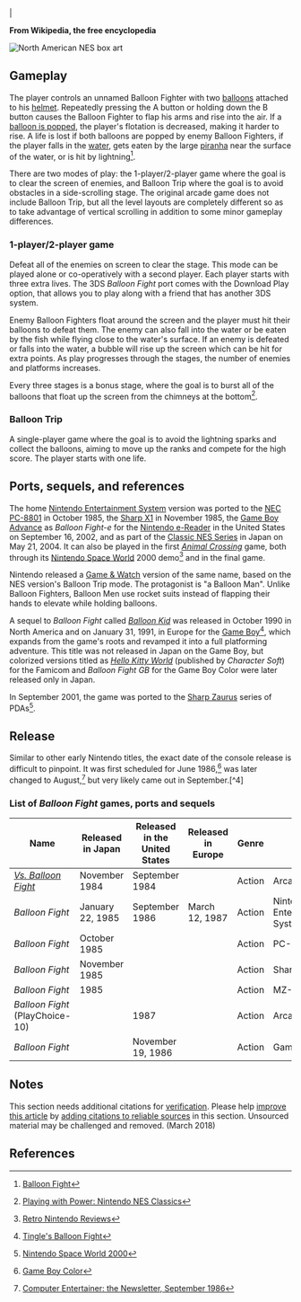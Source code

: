 |


**From Wikipedia, the free encyclopedia**

![North American NES box art](https://upload.wikimedia.org/wikipedia/en/a/a8/BalloonFightnesboxart.jpg)

## Gameplay

The player controls an unnamed Balloon Fighter with two [balloons](https://en.wikipedia.org/wiki/Balloon) attached to his [helmet](https://en.wikipedia.org/wiki/Helmet). Repeatedly pressing the A button or holding down the B button causes the Balloon Fighter to flap his arms and rise into the air. If a [balloon is popped](https://en.wikipedia.org/wiki/Balloon_popping), the player's flotation is decreased, making it harder to rise. A life is lost if both balloons are popped by enemy Balloon Fighters, if the player falls in the [water](https://en.wikipedia.org/wiki/Water), gets eaten by the large [piranha](https://en.wikipedia.org/wiki/Piranha) near the surface of the water, or is hit by lightning[^16].

There are two modes of play: the 1-player/2-player game where the goal is to clear the screen of enemies, and Balloon Trip where the goal is to avoid obstacles in a side-scrolling stage. The original arcade game does not include Balloon Trip, but all the level layouts are completely different so as to take advantage of vertical scrolling in addition to some minor gameplay differences.

### 1-player/2-player game

Defeat all of the enemies on screen to clear the stage. This mode can be played alone or co-operatively with a second player. Each player starts with three extra lives. The 3DS *Balloon Fight* port comes with the Download Play option, that allows you to play along with a friend that has another 3DS system.

Enemy Balloon Fighters float around the screen and the player must hit their balloons to defeat them. The enemy can also fall into the water or be eaten by the fish while flying close to the water's surface. If an enemy is defeated or falls into the water, a bubble will rise up the screen which can be hit for extra points. As play progresses through the stages, the number of enemies and platforms increases.

Every three stages is a bonus stage, where the goal is to burst all of the balloons that float up the screen from the chimneys at the bottom[^17].

### Balloon Trip

A single-player game where the goal is to avoid the lightning sparks and collect the balloons, aiming to move up the ranks and compete for the high score. The player starts with one life.

## Ports, sequels, and references

The home [Nintendo Entertainment System](https://en.wikipedia.org/wiki/Nintendo_Entertainment_System) version was ported to the [NEC PC-8801](https://en.wikipedia.org/wiki/NEC_PC-8801) in October 1985, the [Sharp X1](https://en.wikipedia.org/wiki/Sharp_X1) in November 1985, the [Game Boy Advance](https://en.wikipedia.org/wiki/Game_Boy_Advance) as *Balloon Fight-e* for the [Nintendo e-Reader](https://en.wikipedia.org/wiki/Nintendo_e-Reader) in the United States on September 16, 2002, and as part of the [Classic NES Series](https://en.wikipedia.org/wiki/Classic_NES_Series) in Japan on May 21, 2004. It can also be played in the first *[Animal Crossing](https://en.wikipedia.org/wiki/Animal_Crossing_(video_game))* game, both through its [Nintendo Space World](https://en.wikipedia.org/wiki/Nintendo_Space_World) 2000 demo[^18] and in the final game.

Nintendo released a [Game & Watch](https://en.wikipedia.org/wiki/Game_%26_Watch) version of the same name, based on the NES version's Balloon Trip mode. The protagonist is "a Balloon Man". Unlike Balloon Fighters, Balloon Men use rocket suits instead of flapping their hands to elevate while holding balloons.

A sequel to *Balloon Fight* called *[Balloon Kid](https://en.wikipedia.org/wiki/Balloon_Kid)* was released in October 1990 in North America and on January 31, 1991, in Europe for the [Game Boy](https://en.wikipedia.org/wiki/Game_Boy)[^19], which expands from the game's roots and revamped it into a full platforming adventure. This title was not released in Japan on the Game Boy, but colorized versions titled as *[Hello Kitty World](https://en.wikipedia.org/wiki/Hello_Kitty_World)* (published by *Character Soft*) for the Famicom and *Balloon Fight GB* for the Game Boy Color were later released only in Japan.

In September 2001, the game was ported to the [Sharp Zaurus](https://en.wikipedia.org/wiki/Sharp_Zaurus) series of PDAs[^20].

## Release

Similar to other early Nintendo titles, the exact date of the console release is difficult to pinpoint. It was first scheduled for June 1986,[^29] was later changed to August,[^30] but very likely came out in September.[^4]

### List of *Balloon Fight* games, ports and sequels

| Name                                                                 | Released in Japan      | Released in the United States | Released in Europe       | Genre   | System                                    |
|----------------------------------------------------------------------|------------------------|-------------------------------|-------------------------|---------|-------------------------------------------|
| *[Vs. Balloon Fight](https://en.wikipedia.org/wiki/Nintendo_Vs._Series)* | November 1984          | September 1984               |                         | Action  | Arcade                                    |
| *Balloon Fight*                                                    | January 22, 1985      | September 1986               | March 12, 1987        | Action  | Nintendo Entertainment System/Famicom     |
| *Balloon Fight*                                                    | October 1985           |                               |                         | Action  | PC-88                                     |
| *Balloon Fight*                                                    | November 1985          |                               |                         | Action  | Sharp X1                                  |
| *Balloon Fight*                                                    | 1985                   |                               |                         | Action  | MZ-1500                                   |
| *Balloon Fight* (PlayChoice-10)                                   |                        | 1987                          |                         | Action  | Arcade                                    |
| *Balloon Fight*                                                    |                        | November 19, 1986           |                        | Action  | Game & Watch                              |

## Notes

This section needs additional citations for [verification](https://en.wikipedia.org/wiki/Wikipedia:Verifiability). Please help [improve this article](https://en.wikipedia.org/wiki/Special:EditPage/Balloon_Fight) by [adding citations to reliable sources](https://en.wikipedia.org/wiki/Help:Referencing_for_beginners) in this section. Unsourced material may be challenged and removed. (March 2018)

## References

[^16]: [Balloon Fight](https://archive.org/details/ArcadeGameList1971-2005/page/n129) 

[^17]: [Playing with Power: Nintendo NES Classics](https://books.google.com/books?id=epNcvgAACAAJ&q=playing+with+power+nes+classics)

[^18]: [Retro Nintendo Reviews](http://www.retronintendoreviews.com/balloon-fight-nes-review/)

[^19]: [Tingle's Balloon Fight](https://www.zeldainmypocket.com/tingles-balloon-fight/) 

[^20]: [Nintendo Space World 2000](https://pc.watch.impress.co.jp/docs/article/20000825/nintendo.htm) 

[^29]: [Game Boy Color](https://en.wikipedia.org/wiki/Game_Boy_Color) 

[^30]: [Computer Entertainer: the Newsletter, September 1986](https://retrocdn.net/images/2/23/ComputerEntertainer_US_Vol.5_06.pdf) 

